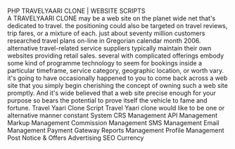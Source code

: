 PHP TRAVELYAARI CLONE | WEBSITE SCRIPTS  
A TRAVELYAARI CLONE may be a web site on the planet wide net that's dedicated to travel. the positioning could also be targeted on travel reviews, trip fares, or a mixture of each. just about seventy million customers researched travel plans on-line in Gregorian calendar month 2006. alternative travel-related service suppliers typically maintain their own websites providing retail sales. several with complicated offerings embody some kind of programme technology to seem for bookings inside a particular timeframe, service category, geographic location, or worth vary. it's going to have occasionally happened to you to come back across a web site that you simply begin cherishing the concept of owning such a web site promptly. And it's wide believed that a web site precise enough for your purpose so bears the potential to prove itself the vehicle to fame and fortune. Travel Yaari Clone Script Travel Yaari clone would like to be one or alternative manner constant
System
CRS Management
API Management
Markup Management
Commission Management
SMS Management
Email Management
Payment Gateway
Reports Management
Profile Management
Post Notice & Offers
Advertising
SEO
Currency
